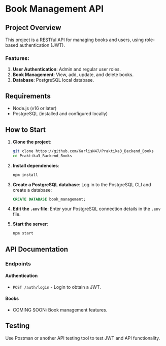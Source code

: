 # Book Management API

## Project Overview
This project is a RESTful API for managing books and users, using role-based authentication (JWT).

### Features:
1. **User Authentication**: Admin and regular user roles.
2. **Book Management**: View, add, update, and delete books.
3. **Database**: PostgreSQL local database.

## Requirements
- Node.js (v16 or later)
- PostgreSQL (installed and configured locally)

## How to Start

1. **Clone the project**:
   ```bash
   git clone https://github.com/KarlisN47/Praktika3_Backend_Books
   cd Praktika3_Backend_Books
   ```

2. **Install dependencies**:
   ```bash
   npm install
   ```

3. **Create a PostgreSQL database**:
   Log in to the PostgreSQL CLI and create a database:
   ```sql
   CREATE DATABASE book_management;
   ```

4. **Edit the `.env` file**:
   Enter your PostgreSQL connection details in the `.env` file.

5. **Start the server**:
   ```bash
   npm start
   ```

## API Documentation
### Endpoints
#### **Authentication**
- `POST /auth/login` - Login to obtain a JWT.

#### **Books**
- COMING SOON: Book management features.

## Testing
Use Postman or another API testing tool to test JWT and API functionality.
